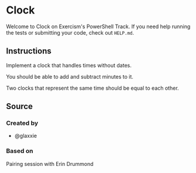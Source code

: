 # Clock

Welcome to Clock on Exercism's PowerShell Track.
If you need help running the tests or submitting your code, check out `HELP.md`.

## Instructions

Implement a clock that handles times without dates.

You should be able to add and subtract minutes to it.

Two clocks that represent the same time should be equal to each other.

## Source

### Created by

- @glaxxie

### Based on

Pairing session with Erin Drummond